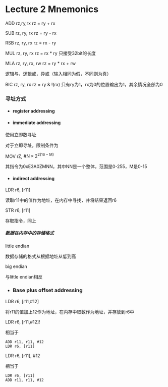 # Lecture 2 Mnemonics

ADD rz,ry,rx		rz = ry + rx

SUB rz, ry, rx		rz = ry - rx

RSB rz, ry, rx		rz = rx - ry

MUL rz, ry, rx		rz = rx * ry	只接受32bit的长度

MLA rz, ry, rx, rw		rz = ry * rx + rw

逻辑与，逻辑或，异或（输入相同为假，不同则为真）

BIC rz, ry, rx		rz = ry & !(rx) 只有ry为1，rx为0的位置输出为1，其余情况全部为0

### 寻址方式

- #### register addressing

- #### immediate addressing

使用立即数寻址

对于立即寻址，限制条件为

MOV rZ, $\# \mathrm{N} \times 2^{2(16-\mathrm{M})}$

其指令为0xE3A0ZMNN，其中NN是一个整体，范围是0-255，M是0-15

- #### indirect addressing

LDR r6, [r11]

读取r11中的值作为地址，在内存中寻找，并将结果返回r6

STR r6, [r11]

存取指令，同上

##### 数据在内存中的存储格式

little endian

数据存储的格式从根据地址从低到高

big endian

与little endian相反

- ### Base plus offset addressing

LDR r6, [r11,#12]

将r11的值加上12作为地址，在内存中取数作为地址，并存放到r6中

LDR r6, [r11,#12]!

相当于

```
ADD r11, r11, #12
LDR r6, [r11]
```

LDR r6, [r11], #12

相当于

```
LDR r6, [r11]
ADD r11, r11, #12
```

